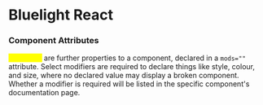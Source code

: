 # Bluelight React

### Component Attributes

<mark style="color:yellow;">**Modifiers**</mark> are further properties to a component, declared in a `mods=""` attribute. Select modifiers are required to declare things like style, colour, and size, where no declared value may display a broken component. Whether a modifier is required will be listed in the specific component's documentation page.
